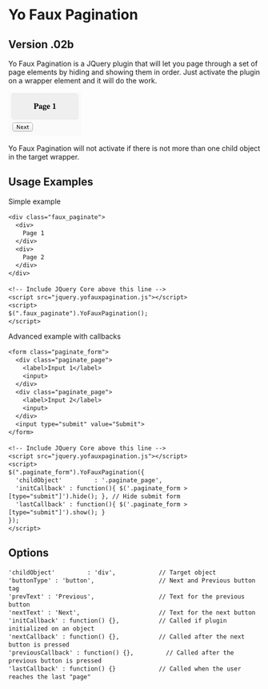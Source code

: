 # Yo Faux Pagination 
## Version .02b
Yo Faux Pagination is a JQuery plugin that will let you page through a set of page elements by hiding and showing them in order. Just activate the plugin on a wrapper element and it will do the work.

![Example](https://github.com/chrisltd/yo_faux_pagination/raw/master/example.gif)

Yo Faux Pagination will not activate if there is not more than one child object in the target wrapper.

## Usage Examples
Simple example
```
<div class="faux_paginate">
  <div>
    Page 1
  </div>
  <div>
    Page 2
  </div>
</div>

<!-- Include JQuery Core above this line -->
<script src="jquery.yofauxpagination.js"></script>
<script>
$(".faux_paginate").YoFauxPagination();
</script>
```

Advanced example with callbacks
```
<form class="paginate_form">
  <div class="paginate_page">
    <label>Input 1</label>
    <input>
  </div>
  <div class="paginate_page">
    <label>Input 2</label>
    <input>
  </div>
  <input type="submit" value="Submit">
</form>

<!-- Include JQuery Core above this line -->
<script src="jquery.yofauxpagination.js"></script>
<script>
$(".paginate_form").YoFauxPagination({
  'childObject'         : '.paginate_page',
  'initCallback' : function(){ $('.paginate_form > [type="submit"]').hide(); }, // Hide submit form
  'lastCallback' : function(){ $('.paginate_form > [type="submit"]').show(); } 
});
</script>
```

## Options
```
'childObject'         : 'div',            // Target object
'buttonType' : 'button',                  // Next and Previous button tag
'prevText' : 'Previous',                  // Text for the previous button
'nextText' : 'Next',                      // Text for the next button
'initCallback' : function() {},           // Called if plugin initialized on an object
'nextCallback' : function() {},           // Called after the next button is pressed
'previousCallback' : function() {},     	// Called after the previous button is pressed
'lastCallback' : function() {}            // Called when the user reaches the last "page"
```